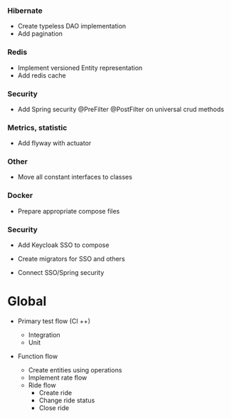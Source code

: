 ### Hibernate
- Create typeless DAO implementation
- Add pagination

### Redis
- Implement versioned Entity representation
- Add redis cache

### Security
- Add Spring security @PreFilter @PostFilter on universal crud methods

### Metrics, statistic
+ Add flyway with actuator

### Other
+ Move all constant interfaces to classes

### Docker
+ Prepare appropriate compose files

### Security
+ Add Keycloak SSO to compose
- Create migrators for SSO and others 
+ Connect SSO/Spring security


# Global
- Primary test flow (CI ++)
    - Integration
    - Unit
 
- Function flow
    - Create entities using operations
    - Implement rate flow
    - Ride flow
        - Create ride
        - Change ride status
        - Close ride
    
     